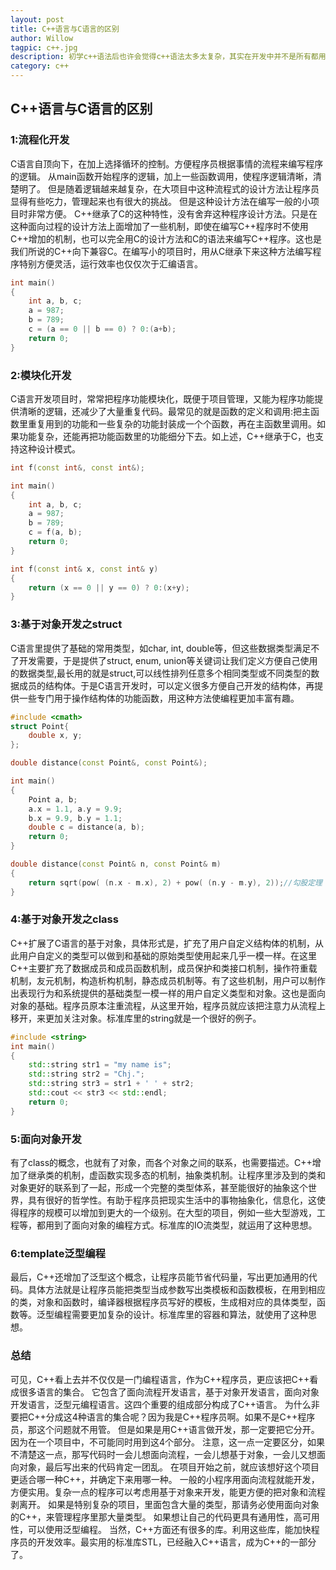 ```yaml
---
layout: post 
title: C++语言与C语言的区别 
author: Willow 
tagpic: c++.jpg 
description: 初学c++语法后也许会觉得c++语法太多太复杂，其实在开发中并不是所有都用得到。这篇文章谈了几种常见的开发模式，给刚学完c++语法基础的同学理一理思路，总结下刚学完的复杂又有点凌乱的语法。
category: c++ 
---
```


## C++语言与C语言的区别

### 1:流程化开发

C语言自顶向下，在加上选择循环的控制。方便程序员根据事情的流程来编写程序的逻辑。
从main函数开始程序的逻辑，加上一些函数调用，使程序逻辑清晰，清楚明了。
但是随着逻辑越来越复杂，在大项目中这种流程式的设计方法让程序员显得有些吃力，管理起来也有很大的挑战。
但是这种设计方法在编写一般的小项目时非常方便。
C++继承了C的这种特性，没有舍弃这种程序设计方法。只是在这种面向过程的设计方法上面增加了一些机制，即使在编写C++程序时不使用C++增加的机制，也可以完全用C的设计方法和C的语法来编写C++程序。这也是我们所说的C++向下兼容C。在编写小的项目时，用从C继承下来这种方法编写程序特别方便灵活，运行效率也仅仅次于汇编语言。

```c++
int main()
{
	int a, b, c;
	a = 987;
	b = 789;
	c = (a == 0 || b == 0) ? 0:(a+b);
	return 0;
}
```

### 2:模块化开发

C语言开发项目时，常常把程序功能模块化，既便于项目管理，又能为程序功能提供清晰的逻辑，还减少了大量重复代码。最常见的就是函数的定义和调用:把主函数里重复用到的功能和一些复杂的功能封装成一个个函数，再在主函数里调用。如果功能复杂，还能再把功能函数里的功能细分下去。如上述，C++继承于C，也支持这种设计模式。

```c++
int f(const int&, const int&);

int main()
{
	int a, b, c;
	a = 987;
	b = 789;
	c = f(a, b);
	return 0;
}

int f(const int& x, const int& y)
{
	return (x == 0 || y == 0) ? 0:(x+y);
}
```

### 3:基于对象开发之struct

C语言里提供了基础的常用类型，如char, int, double等，但这些数据类型满足不了开发需要，于是提供了struct, enum, union等关键词让我们定义方便自己使用的数据类型,最长用的就是struct,可以线性排列任意多个相同类型或不同类型的数据成员的结构体。于是C语言开发时，可以定义很多方便自己开发的结构体，再提供一些专门用于操作结构体的功能函数，用这种方法使编程更加丰富有趣。

```c++
#include <cmath>
struct Point{
	double x, y;
};

double distance(const Point&, const Point&);

int main()
{
	Point a, b;
	a.x = 1.1, a.y = 9.9;
	b.x = 9.9, b.y = 1.1;
	double c = distance(a, b);
	return 0;
}

double distance(const Point& n, const Point& m)
{
	return sqrt(pow( (n.x - m.x), 2) + pow( (n.y - m.y), 2));//勾股定理
}
```

### 4:基于对象开发之class

C++扩展了C语言的基于对象，具体形式是，扩充了用户自定义结构体的机制，从此用户自定义的类型可以做到和基础的原始类型使用起来几乎一模一样。在这里C++主要扩充了数据成员和成员函数机制，成员保护和类接口机制，操作符重载机制，友元机制，构造析构机制，静态成员机制等。有了这些机制，用户可以制作出表现行为和系统提供的基础类型一模一样的用户自定义类型和对象。这也是面向对象的基础。程序员原本注重流程，从这里开始，程序员就应该把注意力从流程上移开，来更加关注对象。标准库里的string就是一个很好的例子。

```c++
#include <string>
int main()
{
	std::string str1 = "my name is";
	std::string str2 = "Chj.";
	std::string str3 = str1 + ' ' + str2;
	std::cout << str3 << std::endl;
	return 0;
}
```

### 5:面向对象开发

有了class的概念，也就有了对象，而各个对象之间的联系，也需要描述。C++增加了继承类的机制，虚函数实现多态的机制，抽象类机制。让程序里涉及到的类和对象更好的联系到了一起，形成一个完整的类型体系，甚至能很好的抽象这个世界，具有很好的哲学性。有助于程序员把现实生活中的事物抽象化，信息化，这使得程序的规模可以增加到更大的一个级别。在大型的项目，例如一些大型游戏，工程等，都用到了面向对象的编程方式。标准库的IO流类型，就运用了这种思想。

### 6:template泛型编程

最后，C++还增加了泛型这个概念，让程序员能节省代码量，写出更加通用的代码。具体方法就是让程序员能把类型当成参数写出类模板和函数模板，在用到相应的类，对象和函数时，编译器根据程序员写好的模板，生成相对应的具体类型，函数等。泛型编程需要更加复杂的设计。标准库里的容器和算法，就使用了这种思想。

### 总结

可见，C++看上去并不仅仅是一门编程语言，作为C++程序员，更应该把C++看成很多语言的集合。
它包含了面向流程开发语言，基于对象开发语言，面向对象开发语言，泛型元编程语言。这四个重要的组成部分构成了C++语言。
为什么非要把C++分成这4种语言的集合呢？因为我是C++程序员啊。如果不是C++程序员，那这个问题就不用管。
但是如果是用C++语言做开发，那一定要把它分开。因为在一个项目中，不可能同时用到这4个部分。
注意，这一点一定要区分，如果不清楚这一点，那写代码时一会儿想面向流程，一会儿想基于对象，一会儿又想面向对象，最后写出来的代码肯定一团乱。
在项目开始之前，就应该想好这个项目更适合哪一种C++，并确定下来用哪一种。
一般的小程序用面向流程就能开发，方便实用。复杂一点的程序可以考虑用基于对象来开发，能更方便的把对象和流程剥离开。
如果是特别复杂的项目，里面包含大量的类型，那请务必使用面向对象的C++，来管理程序里那大量类型。
如果想让自己的代码更具有通用性，高可用性，可以使用泛型编程。
当然，C++方面还有很多的库。利用这些库，能加快程序员的开发效率。最实用的标准库STL，已经融入C++语言，成为C++的一部分了。
